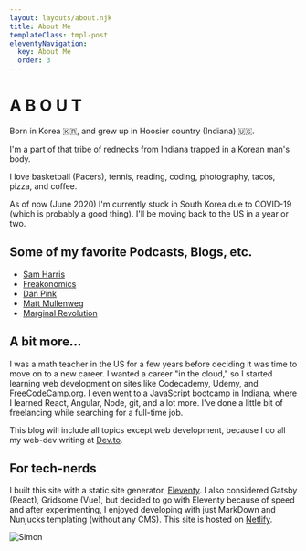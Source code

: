 ```yaml
---
layout: layouts/about.njk
title: About Me
templateClass: tmpl-post
eleventyNavigation:
  key: About Me
  order: 3
---
```


# A B O U T

Born in Korea 🇰🇷, and grew up in Hoosier country (Indiana) 🇺🇸.

I'm a part of that tribe of rednecks from Indiana trapped in a Korean man's body.

I love basketball (Pacers), tennis, reading, coding, photography, tacos, pizza, and coffee.

As of now (June 2020) I'm currently stuck in South Korea due to COVID-19 (which is probably a good thing). I'll be moving back to the US in a year or two.

## Some of my favorite Podcasts, Blogs, etc.

* [Sam Harris](https://www.samharris.org)
* [Freakonomics](https://freakonomics.com)
* [Dan Pink](https://danpink.com)
* [Matt Mullenweg](https://ma.tt)
* [Marginal Revolution](https://marginalrevolution.com)

## A bit more...

I was a math teacher in the US for a few years before deciding it was time to move on to a new career. I wanted a career "in the cloud," so I started learning web development on sites like Codecademy, Udemy, and [FreeCodeCamp.org](https://freecodecamp.org). I even went to a JavaScript bootcamp in Indiana, where I learned React, Angular, Node, git, and a lot more. I've done a little bit of freelancing while searching for a full-time job.

This blog will include all topics except web development, because I do all my web-dev writing at [Dev.to](https://dev.to).

## For tech-nerds

I built this site with a static site generator, [Eleventy](https://www.11ty.dev/). I also considered Gatsby (React), Gridsome (Vue), but decided to go with Eleventy because of speed and after experimenting, I enjoyed developing with just MarkDown and Nunjucks templating (without any CMS). This site is hosted on [Netlify](https://netlify.com).

<img id='simon-bw' src='https://res.cloudinary.com/ryucave/image/upload/w_1000,ar_1:1,c_fill,g_auto,e_art:hokusai/v1591855412/simon/simon-b-w_kaag8v.jpg' alt='Simon' />

